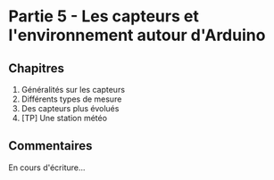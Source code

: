 # Partie 5 - Les capteurs et l'environnement autour d'Arduino

## Chapitres

1. Généralités sur les capteurs
2. Différents types de mesure
3. Des capteurs plus évolués
4. [TP] Une station météo

## Commentaires

En cours d'écriture...
